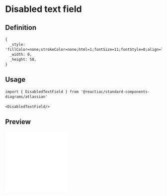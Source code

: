 # Disabled text field

## Definition

```
{
  _style: 'fillColor=none;strokeColor=none;html=1;fontSize=11;fontStyle=0;align=left;fontColor=#B3BAC5;fontStyle=1;fontSize=11',
  _width: 0,
  _height: 58,
}
```

## Usage

```
import { DisabledTextField } from '@reactiac/standard-components-diagrams/atlassian'

<DisabledTextField/>
```

## Preview

<img src="./disabled-text-field.png" width="200"/>
